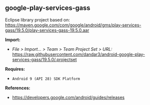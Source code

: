 ## google-play-services-gass

Eclipse library project based on:<br/>
https://maven.google.com/com/google/android/gms/play-services-gass/19.5.0/play-services-gass-19.5.0.aar

**Import:**
- _File > Import... > Team > Team Project Set > URL:_<br/>
  https://raw.githubusercontent.com/dandar3/android-google-play-services-gass/19.5.0/.projectset

**Requires:**
- `Android 9 (API 28) SDK Platform`

**References:**
- https://developers.google.com/android/guides/releases